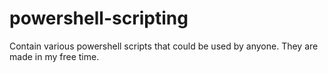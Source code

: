 # powershell-scripting
Contain various powershell scripts that could be used by anyone. They are made in my free time.
